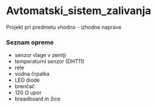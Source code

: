 # Avtomatski_sistem_zalivanja
Projekt pri predmetu vhodno - izhodne naprave

### Seznam opreme
- senzor vlage v zemlji
- temperaturni senzor (DHT11)
- rele
- vodna črpalka
- LED diode
- brenčač
- 120 Ω upor
- breadboard in žice
